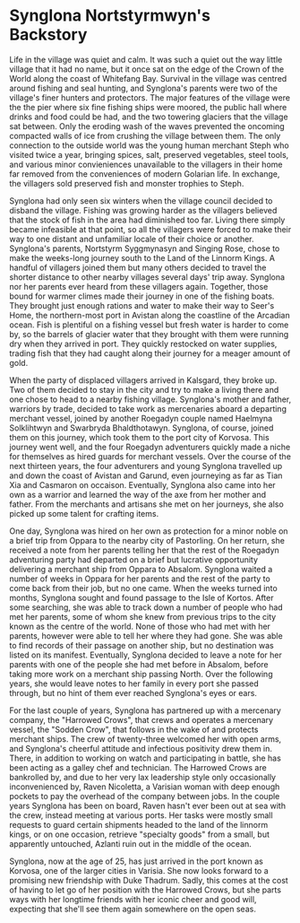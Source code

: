 # Synglona Nortstyrmwyn's Backstory

Life in the village was quiet and calm. It was such a quiet out the way little village that it had no name, but it once sat on the edge of the Crown of the World along the coast of Whitefang Bay. Survival in the village was centred around fishing and seal hunting, and Synglona's parents were two of the village's finer hunters and protectors. The major features of the village were the the pier where six fine fishing ships were moored, the public hall where drinks and food could be had, and the two towering glaciers that the village sat between. Only the eroding wash of the waves prevented the oncoming compacted walls of ice from crushing the village between them. The only connection to the outside world was the young human merchant Steph who visited twice a year, bringing spices, salt, preserved vegetables, steel tools, and various minor convieniences unavailable to the villagers in their home far removed from the conveniences of modern Golarian life. In exchange, the villagers sold preserved fish and monster trophies to Steph.

Synglona had only seen six winters when the village council decided to disband the village. Fishing was growing harder as the villagers believed that the stock of fish in the area had diminished too far. Living there simply became infeasible at that point, so all the villagers were forced to make their way to one distant and unfamiliar locale of their choice or another. Synglona's parents, Nortstyrm Syggmynasyn and Singing Rose, chose to make the weeks-long journey south to the Land of the Linnorm Kings. A handful of villagers joined them but many others decided to travel the shorter distance to other nearby villages several days' trip away. Synglona nor her parents ever heard from these villagers again. Together, those bound for warmer climes made their journey in one of the fishing boats. They brought just enough rations and water to make their way to Seer's Home, the northern-most port in Avistan along the coastline of the Arcadian ocean. Fish is plentiful on a fishing vessel but fresh water is harder to come by, so the barrels of glacier water that they brought with them were running dry when they arrived in port. They quickly restocked on water supplies, trading fish that they had caught along their journey for a meager amount of gold.

When the party of displaced villagers arrived in Kalsgard, they broke up. Two of them decided to stay in the city and try to make a living there and one chose to head to a nearby fishing village. Synglona's mother and father, warriors by trade, decided to take work as mercenaries aboard a departing merchant vessel, joined by another Roegadyn couple named Haelmyna Solklihtwyn and Swarbryda Bhaldthotawyn. Synglona, of course, joined them on this journey, which took them to the port city of Korvosa. This journey went well, and the four Roegadyn adventurers quickly made a niche for themselves as hired guards for merchant vessels. Over the course of the next thirteen years, the four adventurers and young Synglona travelled up and down the coast of Avistan and Garund, even journeying as far as Tian Xia and Casmaron on occaison. Eventually, Synglona also came into her own as a warrior and learned the way of the axe from her mother and father. From the merchants and artisans she met on her journeys, she also picked up some talent for crafting items.

One day, Synglona was hired on her own as protection for a minor noble on a brief trip from Oppara to the nearby city of Pastorling. On her return, she received a note from her parents telling her that the rest of the Roegadyn adventuring party had departed on a brief but lucrative opportunity delivering a merchant ship from Oppara to Absalom. Synglona waited a number of weeks in Oppara for her parents and the rest of the party to come back from their job, but no one came. When the weeks turned into months, Synglona sought and found passage to the Isle of Kortos. After some searching, she was able to track down a number of people who had met her parents, some of whom she knew from previous trips to the city known as the centre of the world. None of those who had met with her parents, however were able to tell her where they had gone. She was able to find records of their passage on another ship, but no destination was listed on its manifest. Eventually, Synglona decided to leave a note for her parents with one of the people she had met before in Absalom, before taking more work on a merchant ship passing North. Over the following years, she would leave notes to her family in every port she passed through, but no hint of them ever reached Synglona's eyes or ears.

For the last couple of years, Synglona has partnered up with a mercenary company, the "Harrowed Crows", that crews and operates a mercenary vessel, the "Sodden Crow", that follows in the wake of and protects merchant ships. The crew of twenty-three welcomed her with open arms, and Synglona's cheerful attitude and infectious positivity drew them in. There, in addition to working on watch and participating in battle, she has been acting as a galley chef and technician. The Harrowed Crows are bankrolled by, and due to her very lax leadership style only occasionally inconvenienced by, Raven Nicoletta, a Varisian woman with deep enough pockets to pay the overhead of the company between jobs. In the couple years Synglona has been on board, Raven hasn't ever been out at sea with the crew, instead meeting at various ports. Her tasks were mostly small requests to guard certain shipments headed to the land of the linnorm kings, or on one occasion, retrieve "specialty goods" from a small, but apparently untouched, Azlanti ruin out in the middle of the ocean.

Synglona, now at the age of 25, has just arrived in the port known as Korvosa, one of the larger cities in Varisia. She now looks forward to a promising new friendship with Duke Thadrum. Sadly, this comes at the cost of having to let go of her position with the Harrowed Crows, but she parts ways with her longtime friends with her iconic cheer and good will, expecting that she'll see them again somewhere on the open seas.

